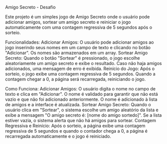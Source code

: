 Amigo Secreto - Desafio

Este projeto é um simples jogo de Amigo Secreto onde o usuário pode adicionar amigos, sortear um amigo secreto e reiniciar o jogo automaticamente com uma contagem regressiva de 5 segundos após o sorteio.

Funcionalidades:
Adicionar Amigos: O usuário pode adicionar amigos ao jogo inserindo seus nomes em um campo de texto e clicando no botão "Adicionar". Os nomes são armazenados em um array.
Sortear Amigo Secreto: Quando o botão "Sortear" é pressionado, o jogo escolhe aleatoriamente um amigo secreto e exibe o resultado.
Caso não haja amigos adicionados, uma mensagem de erro é exibida.
Reinício do Jogo: Após o sorteio, o jogo exibe uma contagem regressiva de 5 segundos.
Quando a contagem chegar a 0, a página será recarregada, reiniciando o jogo.

Como Funciona:
Adicionar Amigos: O usuário digita o nome no campo de texto e clica em "Adicionar".
O nome é validado para garantir que não está vazio e que não foi adicionado anteriormente.
O nome é adicionado à lista de amigos e a interface é atualizada.
Sortear Amigo Secreto: Quando o usuário clica em "Sortear", o sistema escolhe um amigo aleatório da lista e exibe a mensagem "O amigo secreto é: [nome do amigo sortedo]".
Se a lista estiver vazia, o sistema alerta que não há amigos para sortear.
Contagem Regressiva e Reinício: Após o sorteio, a página exibe uma contagem regressiva de 5 segundos e quando o contador chega a 0, a página é recarregada automaticamente e o jogo é reiniciado.
